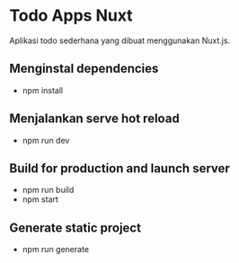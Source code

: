 # Todo Apps Nuxt

Aplikasi todo sederhana yang dibuat menggunakan Nuxt.js.

## Menginstal dependencies
- npm install

## Menjalankan serve hot reload 
- npm run dev

## Build for production and launch server
- npm run build
- npm start

## Generate static project
- npm run generate

